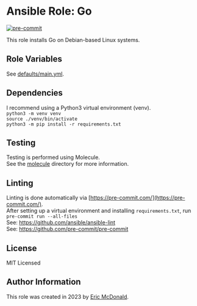 # Ansible Role: Go
[![pre-commit](https://img.shields.io/badge/pre--commit-enabled-brightgreen?logo=pre-commit)](https://github.com/pre-commit/pre-commit)

This role installs Go on Debian-based Linux systems.

## Role Variables
See [defaults/main.yml](./defaults/main.yml).

## Dependencies
I recommend using a Python3 virtual environment (venv).  
`python3 -m venv venv`  
`source ./venv/bin/activate`  
`python3 -m pip install -r requirements.txt`

## Testing
Testing is performed using Molecule.  
See the [molecule](./molecule/) directory for more information.

## Linting
Linting is done automatically via [https://pre-commit.com/](https://pre-commit.com/).  
After setting up a virtual environment and installing `requirements.txt`, run  
`pre-commit run --all-files`  
See: https://github.com/ansible/ansible-lint  
See: https://github.com/pre-commit/pre-commit

## License

MIT Licensed

## Author Information

This role was created in 2023 by [Eric McDonald](https://juniperspring.xyz/).
